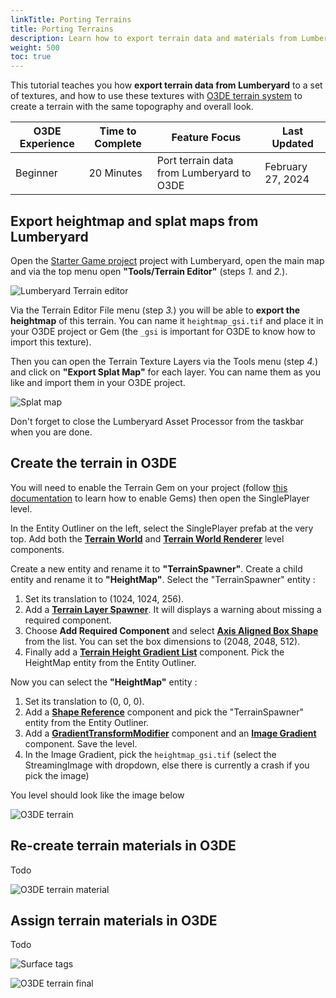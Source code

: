 ```yaml
---
linkTitle: Porting Terrains
title: Porting Terrains
description: Learn how to export terrain data and materials from Lumberyard and how to use them in O3DE
weight: 500
toc: true
---
```


This tutorial teaches you how **export terrain data from Lumberyard** to a set of textures, and how to use these textures with [O3DE terrain system](docs/learning-guide/tutorials/environments/create-terrain-from-images/) to create a terrain with the same topography and overall look.

| O3DE Experience | Time to Complete | Feature Focus | Last Updated |
| - | - | - | - |
| Beginner | 20 Minutes | Port terrain data from Lumberyard to O3DE | February 27, 2024 |

## Export heightmap and splat maps from Lumberyard

Open the [Starter Game project](get-starter-game-project) project with Lumberyard, open the main map and via the top menu open **"Tools/Terrain Editor"** (steps *1.* and *2.*).

![Lumberyard Terrain editor](/images/learning-guide/tutorials/lumberyard-to-o3de/terrain-editor.png)

Via the Terrain Editor File menu (step *3.*) you will be able to **export the heightmap** of this terrain. You can name it `heightmap_gsi.tif` and place it in your O3DE project or Gem (the `_gsi` is important for O3DE to know how to import this texture).

Then you can open the Terrain Texture Layers via the Tools menu (step *4.*) and click on **"Export Splat Map"** for each layer. You can name them as you like and import them in your O3DE project.

![Splat map](/images/learning-guide/tutorials/lumberyard-to-o3de/splat-map.png)

Don't forget to close the Lumberyard Asset Processor from the taskbar when you are done.

## Create the terrain in O3DE

You will need to enable the Terrain Gem on your project (follow [this documentation](/docs/user-guide/project-config/add-remove-gems/) to learn how to enable Gems) then open the SinglePlayer level.

In the Entity Outliner on the left, select the SinglePlayer prefab at the very top. Add both the [**Terrain World**](/docs/user-guide/components/reference/terrain/world) and [**Terrain World Renderer**](/docs/user-guide/components/reference/terrain/world-renderer) level components.

Create a new entity and rename it to **"TerrainSpawner"**. Create a child entity and rename it to **"HeightMap"**. Select the "TerrainSpawner" entity :

1. Set its translation to (1024, 1024, 256).
2. Add a [**Terrain Layer Spawner**](/docs/user-guide/components/reference/terrain/layer_spawner). It will displays a warning about missing a required component. 
3. Choose **Add Required Component** and select [**Axis Aligned Box Shape**](/docs/user-guide/components/reference/shape/axis-aligned-box-shape) from the list. You can set the box dimensions to (2048, 2048, 512).
4. Finally add a [**Terrain Height Gradient List**](/docs/user-guide/components/reference/terrain/height_gradient_list) component. Pick the HeightMap entity from the Entity Outliner.

Now you can select the **"HeightMap"** entity :

1. Set its translation to (0, 0, 0).
2. Add a [**Shape Reference**](/docs/user-guide/components/reference/shape/shape-reference) component and pick the "TerrainSpawner" entity from the Entity Outliner.
3. Add a [**GradientTransformModifier**](/docs/user-guide/components/reference/gradient-modifiers/gradient-transform-modifier/) component and an [**Image Gradient**](/docs/user-guide/components/reference/gradients/image-gradient/) component. Save the level.
4. In the Image Gradient, pick the `heightmap_gsi.tif` (select the StreamingImage with dropdown, else there is currently a crash if you pick the image)

You level should look like the image below

![O3DE terrain](/images/learning-guide/tutorials/lumberyard-to-o3de/terrain.png)

## Re-create terrain materials in O3DE

Todo

![O3DE terrain material](/images/learning-guide/tutorials/lumberyard-to-o3de/terrain-material.png)

## Assign terrain materials in O3DE

Todo

![Surface tags](/images/learning-guide/tutorials/lumberyard-to-o3de/surface-tags.png)

![O3DE terrain final](/images/learning-guide/tutorials/lumberyard-to-o3de/terrain-final.png)
